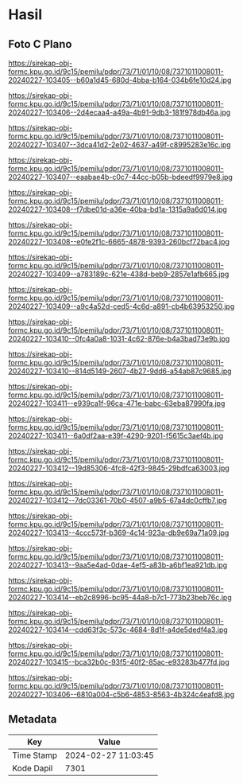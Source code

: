 # Hasil

## Foto C Plano

https://sirekap-obj-formc.kpu.go.id/9c15/pemilu/pdpr/73/71/01/10/08/7371011008011-20240227-103405--b60a1d45-680d-4bba-b164-034b6fe10d24.jpg

https://sirekap-obj-formc.kpu.go.id/9c15/pemilu/pdpr/73/71/01/10/08/7371011008011-20240227-103406--2d4ecaa4-a49a-4b91-9db3-181f978db46a.jpg

https://sirekap-obj-formc.kpu.go.id/9c15/pemilu/pdpr/73/71/01/10/08/7371011008011-20240227-103407--3dca41d2-2e02-4637-a49f-c8995283e16c.jpg

https://sirekap-obj-formc.kpu.go.id/9c15/pemilu/pdpr/73/71/01/10/08/7371011008011-20240227-103407--eaabae4b-c0c7-44cc-b05b-bdeedf9979e8.jpg

https://sirekap-obj-formc.kpu.go.id/9c15/pemilu/pdpr/73/71/01/10/08/7371011008011-20240227-103408--f7dbe01d-a36e-40ba-bd1a-1315a9a6d014.jpg

https://sirekap-obj-formc.kpu.go.id/9c15/pemilu/pdpr/73/71/01/10/08/7371011008011-20240227-103408--e0fe2f1c-6665-4878-9393-260bcf72bac4.jpg

https://sirekap-obj-formc.kpu.go.id/9c15/pemilu/pdpr/73/71/01/10/08/7371011008011-20240227-103409--a783189c-621e-438d-beb9-2857e1afb665.jpg

https://sirekap-obj-formc.kpu.go.id/9c15/pemilu/pdpr/73/71/01/10/08/7371011008011-20240227-103409--a9c4a52d-ced5-4c6d-a891-cb4b63953250.jpg

https://sirekap-obj-formc.kpu.go.id/9c15/pemilu/pdpr/73/71/01/10/08/7371011008011-20240227-103410--0fc4a0a8-1031-4c62-876e-b4a3bad73e9b.jpg

https://sirekap-obj-formc.kpu.go.id/9c15/pemilu/pdpr/73/71/01/10/08/7371011008011-20240227-103410--814d5149-2607-4b27-9dd6-a54ab87c9685.jpg

https://sirekap-obj-formc.kpu.go.id/9c15/pemilu/pdpr/73/71/01/10/08/7371011008011-20240227-103411--e939ca1f-96ca-471e-babc-63eba87990fa.jpg

https://sirekap-obj-formc.kpu.go.id/9c15/pemilu/pdpr/73/71/01/10/08/7371011008011-20240227-103411--6a0df2aa-e39f-4290-9201-f5615c3aef4b.jpg

https://sirekap-obj-formc.kpu.go.id/9c15/pemilu/pdpr/73/71/01/10/08/7371011008011-20240227-103412--19d85306-4fc8-42f3-9845-29bdfca63003.jpg

https://sirekap-obj-formc.kpu.go.id/9c15/pemilu/pdpr/73/71/01/10/08/7371011008011-20240227-103412--7dc03361-70b0-4507-a9b5-67a4dc0cffb7.jpg

https://sirekap-obj-formc.kpu.go.id/9c15/pemilu/pdpr/73/71/01/10/08/7371011008011-20240227-103413--4ccc573f-b369-4c14-923a-db9e69a71a09.jpg

https://sirekap-obj-formc.kpu.go.id/9c15/pemilu/pdpr/73/71/01/10/08/7371011008011-20240227-103413--9aa5e4ad-0dae-4ef5-a83b-a6bf1ea921db.jpg

https://sirekap-obj-formc.kpu.go.id/9c15/pemilu/pdpr/73/71/01/10/08/7371011008011-20240227-103414--eb2c8996-bc95-44a8-b7c1-773b23beb76c.jpg

https://sirekap-obj-formc.kpu.go.id/9c15/pemilu/pdpr/73/71/01/10/08/7371011008011-20240227-103414--cdd63f3c-573c-4684-8d1f-a4de5dedf4a3.jpg

https://sirekap-obj-formc.kpu.go.id/9c15/pemilu/pdpr/73/71/01/10/08/7371011008011-20240227-103415--bca32b0c-93f5-40f2-85ac-e93283b477fd.jpg

https://sirekap-obj-formc.kpu.go.id/9c15/pemilu/pdpr/73/71/01/10/08/7371011008011-20240227-103406--6810a004-c5b6-4853-8563-4b324c4eafd8.jpg


## Metadata

| Key        | Value               |
| ---------- | ------------------- |
| Time Stamp | 2024-02-27 11:03:45 |
| Kode Dapil | 7301                |



